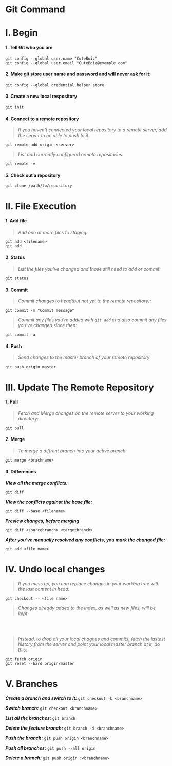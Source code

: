 # Git Command

# I. Begin

#### 1. Tell Git who you are
```
git config --global user.name "CuteBoiz"
git config --global user.email "CuteBoiz@example.com"
```

#### 2. Make git store user name and password and will never ask for it:

```
git config --global credential.helper store
```

#### 3. Create a new local respository

```
git init
```

#### 4. Connect to a remote repository
>*If you haven't connected your local repository to a remote server, add the server to be able to push to it:*

```
git remote add origin <server>
```

>*List add currently configured remote repositories:*

```
git remote -v
```

#### 5. Check out a repository

```
git clone /path/to/repository
```

# II. File Execution

#### 1. Add file
>*Add one or more files to staging:*

```
git add <filename>
git add .
```

#### 2. Status
>*List the files you've changed and those still need to add or commit:*

```
git status
```

#### 3. Commit
>*Commit changes to head(but not yet to the remote repository):*

```
git commit -m "Commit message"
```

>*Commit any files you're added with `git add` and also commit any files you've changed since then:*

```
git commit -a
```


#### 4. Push
>*Send changes to the master branch of your remote repository*

```
git push origin master
```


# III. Update The Remote Repository

#### 1. Pull 
>*Fetch and Merge changes on the remote server to your working directory:*

```
git pull
```

#### 2. Merge
>*To merge a diffrent branch into your active branch:*

```
git merge <brachname>
```

#### 3. Differences
***View all the merge conflicts:***
```
git diff
```

***View the conflicts against the base file:***
```
git diff --base <filename>
```

***Preview changes, before merging***
```
git diff <sourcebranch> <targetbranch>
```

***After you've manually resolved any conflicts, you mark the changed file:***
```
git add <file name>
```

# IV. Undo local changes
>*If you mess up, you can replace changes in your working tree with the last content in head:*

```
git checkout -- <file name>
```
>*Changes already added to the index, as well as new files, will be kept.*
</br>
</br>

>*Instead, to drop all your local chagnes and commits, fetch the lastest history from the server and point your local master branch at it, do this:*
```
git fetch origin
git reset --hard origin/master
```
# V. Branches

***Create a branch and switch to it:***
`git checkout -b <branchname> ` 

***Switch branch:***
`git checkout <branchname> `

***List all the branches:***
`git branch`

***Delete the feature branch:***
`git branch -d <branchname> `

***Push the branch:***
`git push origin <branchname> `

***Push all branches:***
`git push --all origin `

***Delete a branch:***
`git push origin :<branchname>`




